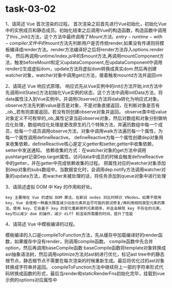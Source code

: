 # task-03-02
1、请简述 Vue 首次渲染的过程。
    首次渲染之前首先进行Vue初始化，初始化Vue中的实例成员和静态成员。初始化结束之后调用Vue的构造函数，构造函数中调用了this._init()方法，这个方法中最终调用了$Mount方法。entry-runtime-with-compiler文件中的$mount方法先判断用户是否传统render,如果没有传递则将模板编译成render方法。render方法编译好之后将render方法存入options.render中。
    然后再调用runtime/index.js中的$mount方法,再调用mountComponent方法，触发beforeMount和定义updataComponent,在updataComponent中调用render()生成虚拟dom，update方法将虚拟dom转换成真实dom.然后再创建watcher对象，watcher对象中调用get()方法，接着触发mountd方法并返回vm



2、请简述 Vue 响应式原理。
    响应式先从Vue实例中的init()方法开始,init方法中先调用initState()方法初始化Vue实例的状态，这个方法中调用initData方法，将data属性注入到Vue实例中。并调用Observe()方法将data转化为响应式对象。
    observe方法先判断value是否是对象，不是对象直接返回，在判断对象是否有_ob_,若有则直接返回，若没有则创建observe对象并返回。
    observe类中给value对象定义不可枚举的_ob_属性记录当前observe对象，然后对数组和对象分别做响应化处理，数组响应化处理是更改原生的几个特殊方法，并遍历数组中每一个成员，给每一个成员调用observe方法，对象中调用walk方法遍历每一个属性，为每一个属性调用defineReactive。
    defineReactive为每一个属性创建dep对象用来收集依赖，defineReactive核心是定义getter和setter,getter中收集依赖，setter中发送通知。
    依赖收集的方式：在watcher对象的get方法中调用pushtarget记录Dep.target属性。访问data中成员的时候会触发defineReactive中的getter，并在getter中完成依赖收集的过程。
    把属性对应的watcher对象添加到dep对象的subs数组中。当数据变化时，会调用dep.notify方法调用watcher对象的updata方法，若wacher未被处理的话，将任务添加到queue对象中进行处理

3、请简述虚拟 DOM 中 Key 的作用和好处。
    
    key 主要用在 Vue 的虚拟 DOM 算法，在新旧 nodes 对比时辨识 VNodes。如果不使用 key，Vue 会使用一种最大限度减少动态元素并且尽可能的尝试修复/再利用相同类型元素的算法。使用 key，它会基于 key 的变化重新排列元素顺序，并且会移除 key 不存在的元素。
    key可以减少 dom 的操作，减少 diff 和渲染所需要的时间，提升了性能

4、请简述 Vue 中模板编译的过程。

   模板编译的入口是compileToFunction方法，先从缓存中加载编译好的render函数，如果缓存中没有render，则调用compile函数。
   compile函数中先合并option，然后再调用baseCompile函数
   baseCompile函数将template对象转换成ast抽象语法树，然后调用optimize方法对ast树进行优化，标记ast tree中的静态根节点，静态根节点不需要在每次渲染的时候重新生成。最后将优化过的ast对象转换成字符串并返回。
   compileToFunction方法中继续将上一部的字符串形式代码转换成函数的形式，最后当render和staticRenderFns初始化完毕，挂载到vue示例的options对应属性中


